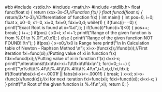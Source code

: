 #bb
#include <stdio.h>
#include <math.h>
#include <stdlib.h>
float func(float x)
{
return (x*x*x-3*x-5);//Function f(x)
}
float funcd(float x)
{
return(3*x*x-3);//Differentiation of function f(x)
}
int main()
{
int pos=0, i=0;
float x, x0=0, x1=0, xi=0, fxi=0, fdxi=0,d;
while(1)
{
if(func(i)==0)
{
printf("Exact Root is found at x=%d",i);
}
if(func(i)*func(i+1)<0)
{
pos++;
break;
}
i++;
}
if(pos)
{
x0=i;
x1=i+1;
printf("Range of the given function is from %.0f to %.0f",x0,x1);
}
else
{
printf("Range of the given function NOT FOUND!!!\n");
}
if(pos)
{
x=x0;//x0 is Range here
printf("\n In Calculation table of Newton - Raphson Method \n");
xi=x-(func(x));//fund(x));//First iteration 
fxi=func(xi);//Putting value of xi in function f(x)
fdxi=funcd(xi);//Putting value of xi in function f’(x)
d=xi-x;
printf("\nIterations\t\txi\t\txi-xi+1\t\tfxi\t\tfdxi\n");
for(i=0;;i++)
{
printf("\n%d\t\t%.4f\t\t%.4f\t\t%.4f\t\t%.4f\n",i+1,xi,d,fxi,fdxi);
if((float)fabs(xi-x)<=.0001f || fabs(xi-x)<=.0001f)
{
break;
}
x=xi;
xi=x-(func(x)/funcd(x));//xi for next iteration
fxi=func(xi);
fdxi=funcd(xi);
d=xi-x;
}
}
printf("\n Root of the given function is %.4f\n",xi);
return 0;
}
